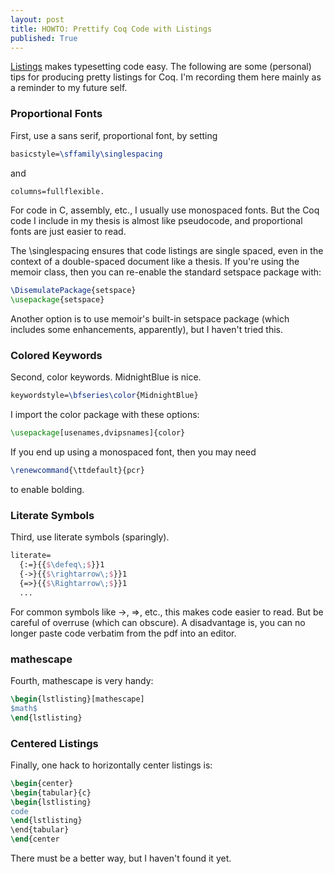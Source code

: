 ```yaml
---
layout: post
title: HOWTO: Prettify Coq Code with Listings
published: True
---
```


[Listings](http://www.ctan.org/pkg/listings) makes typesetting code easy. The following are some (personal) tips for producing pretty listings for Coq. I'm recording them here mainly as a reminder to my future self.

### Proportional Fonts
First, use a sans serif, proportional font, by setting

``` latex
basicstyle=\sffamily\singlespacing
```

and 

``` latex
columns=fullflexible.
```

For code in C, assembly, etc., I usually use monospaced fonts. But the Coq code I include in my thesis is almost like pseudocode, and proportional fonts are just easier to read.

The \singlespacing ensures that code listings are single spaced, even in the context of a double-spaced document like a thesis. If you're using the memoir class, then you can re-enable the standard setspace package with:

``` latex
\DisemulatePackage{setspace}
\usepackage{setspace}
```

Another option is to use memoir's built-in setspace package (which includes some enhancements, apparently), but I haven't tried this.

### Colored Keywords
Second, color keywords. MidnightBlue is nice.

``` latex
keywordstyle=\bfseries\color{MidnightBlue}
```

I import the color package with these options:

``` latex
\usepackage[usenames,dvipsnames]{color}
```

If you end up using a monospaced font, then you may need

``` latex
\renewcommand{\ttdefault}{pcr}
```

to enable bolding.

### Literate Symbols
Third, use literate symbols (sparingly). 

``` latex
literate=
  {:=}{{$\defeq\;$}}1
  {->}{{$\rightarrow\;$}}1
  {=>}{{$\Rightarrow\;$}}1
  ...
```

For common symbols like ->, =>, etc., this makes code easier to read. But be careful of overruse (which can obscure). A disadvantage is, you can no longer paste code verbatim from the pdf into an editor.

### mathescape
Fourth, mathescape is very handy: 

``` latex
\begin{lstlisting}[mathescape]
$math$
\end{lstlisting}
```

### Centered Listings
Finally, one hack to horizontally center listings is:

``` latex
\begin{center}
\begin{tabular}{c}
\begin{lstlisting}
code
\end{lstlisting}
\end{tabular}
\end{center
```

There must be a better way, but I haven't found it yet.
